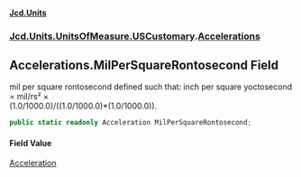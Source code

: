 #### [Jcd.Units](index.md 'index')
### [Jcd.Units.UnitsOfMeasure.USCustomary](Jcd.Units.UnitsOfMeasure.USCustomary.md 'Jcd.Units.UnitsOfMeasure.USCustomary').[Accelerations](Accelerations.md 'Jcd.Units.UnitsOfMeasure.USCustomary.Accelerations')

## Accelerations.MilPerSquareRontosecond Field

mil per square rontosecond defined such that: inch per square yoctosecond = mil/rs² ×  
(1.0/1000.0)/((1.0/1000.0)*(1.0/1000.0)).

```csharp
public static readonly Acceleration MilPerSquareRontosecond;
```

#### Field Value
[Acceleration](Acceleration.md 'Jcd.Units.UnitTypes.Acceleration')